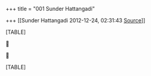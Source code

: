 +++
title = "001 Sunder Hattangadi"

+++
[[Sunder Hattangadi	2012-12-24, 02:31:43 [Source](https://groups.google.com/g/samskrita/c/8jBo33WS_Nc)]]



[TABLE]





[TABLE]


